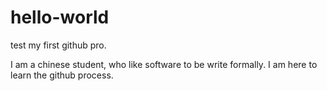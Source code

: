 # hello-world
test my first github pro.

I am a chinese student, who like software to be write formally.
I am here to learn the github process.
